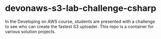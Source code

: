 devonaws-s3-lab-challenge-csharp
================================

 In the Developing on AWS course, students are presented with a challenge to see who can create the fastest S3 uploader. This repo is a container for various solution projects.
